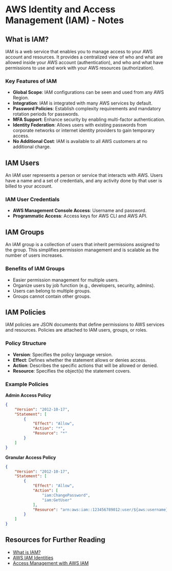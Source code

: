 # AWS Identity and Access Management (IAM) - Notes

## What is IAM?
IAM is a web service that enables you to manage access to your AWS account and resources. It provides a centralized view of who and what are allowed inside your AWS account (authentication), and who and what have permissions to use and work with your AWS resources (authorization).

### Key Features of IAM
- **Global Scope**: IAM configurations can be seen and used from any AWS Region.
- **Integration**: IAM is integrated with many AWS services by default.
- **Password Policies**: Establish complexity requirements and mandatory rotation periods for passwords.
- **MFA Support**: Enhance security by enabling multi-factor authentication.
- **Identity Federation**: Allows users with existing passwords from corporate networks or internet identity providers to gain temporary access.
- **No Additional Cost**: IAM is available to all AWS customers at no additional charge.

## IAM Users
An IAM user represents a person or service that interacts with AWS. Users have a name and a set of credentials, and any activity done by that user is billed to your account.

### IAM User Credentials
- **AWS Management Console Access**: Username and password.
- **Programmatic Access**: Access keys for AWS CLI and AWS API.

## IAM Groups
An IAM group is a collection of users that inherit permissions assigned to the group. This simplifies permission management and is scalable as the number of users increases.

### Benefits of IAM Groups
- Easier permission management for multiple users.
- Organize users by job function (e.g., developers, security, admins).
- Users can belong to multiple groups.
- Groups cannot contain other groups.

## IAM Policies
IAM policies are JSON documents that define permissions to AWS services and resources. Policies are attached to IAM users, groups, or roles.

### Policy Structure
- **Version**: Specifies the policy language version.
- **Effect**: Defines whether the statement allows or denies access.
- **Action**: Describes the specific actions that will be allowed or denied.
- **Resource**: Specifies the object(s) the statement covers.

### Example Policies
**Admin Access Policy**
```json
{
    "Version": "2012-10-17",
    "Statement": [
        {
            "Effect": "Allow",
            "Action": "*",
            "Resource": "*"
        }
    ]
}
```

**Granular Access Policy**
```json
{
    "Version": "2012-10-17",
    "Statement": [
        {
            "Effect": "Allow",
            "Action": [
                "iam:ChangePassword",
                "iam:GetUser"
            ],
            "Resource": "arn:aws:iam::123456789012:user/${aws:username}"
        }
    ]
}
```

## Resources for Further Reading
- [What is IAM?](https://docs.aws.amazon.com/IAM/latest/UserGuide/introduction.html)
- [AWS IAM Identities](https://docs.aws.amazon.com/IAM/latest/UserGuide/id.html)
- [Access Management with AWS IAM](https://docs.aws.amazon.com/IAM/latest/UserGuide/access.html)

